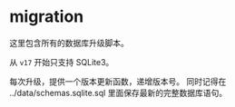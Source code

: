 # migration

这里包含所有的数据库升级脚本。

从 `v17` 开始只支持 SQLite3。

每次升级，提供一个版本更新函数，递增版本号。
同时记得在 ../data/schemas.sqlite.sql 里面保存最新的完整数据库语句。
